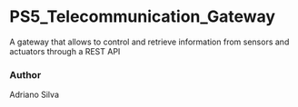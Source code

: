 # PS5_Telecommunication_Gateway
A gateway that allows to control and retrieve information from sensors and actuators through a REST API

### Author 
Adriano Silva

